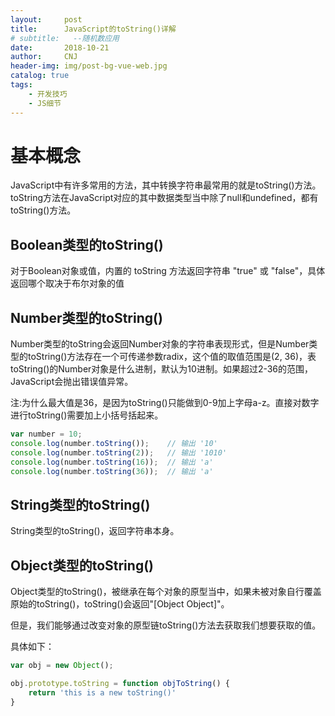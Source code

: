 ```yaml
---
layout:     post
title:      JavaScript的toString()详解
# subtitle:   --随机数应用
date:       2018-10-21
author:     CNJ
header-img: img/post-bg-vue-web.jpg
catalog: true
tags:
    - 开发技巧
    - JS细节
---
```


# 基本概念
JavaScript中有许多常用的方法，其中转换字符串最常用的就是toString()方法。toString方法在JavaScript对应的其中数据类型当中除了null和undefined，都有toString()方法。
## Boolean类型的toString()
对于Boolean对象或值，内置的 toString 方法返回字符串 "true" 或 "false"，具体返回哪个取决于布尔对象的值

## Number类型的toString()
Number类型的toString会返回Number对象的字符串表现形式，但是Number类型的toString()方法存在一个可传递参数radix，这个值的取值范围是(2, 36)，表toString()的Number对象是什么进制，默认为10进制。如果超过2-36的范围，JavaScript会抛出错误值异常。

注:为什么最大值是36，是因为toString()只能做到0-9加上字母a-z。直接对数字进行toString()需要加上小括号括起来。

```Javascript
var number = 10;
console.log(number.toString());    // 输出 '10' 
console.log(number.toString(2));   // 输出 '1010' 
console.log(number.toString(16));  // 输出 'a' 
console.log(number.toString(36));  // 输出 'a' 
```
## String类型的toString()
String类型的toString()，返回字符串本身。

## Object类型的toString()
Object类型的toString()，被继承在每个对象的原型当中，如果未被对象自行覆盖原始的toString()，toString()会返回"[Object Object]"。

但是，我们能够通过改变对象的原型链toString()方法去获取我们想要获取的值。

具体如下：
```Javascript
var obj = new Object();

obj.prototype.toString = function objToString() {
    return 'this is a new toString()'
}
```